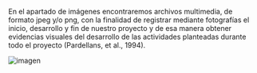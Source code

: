 En el apartado de imágenes encontraremos archivos multimedia, de formato jpeg y/o png, con la finalidad de registrar mediante fotografías el inicio, desarrollo y fin de nuestro proyecto y de esa manera obtener evidencias visuales del desarrollo de las actividades planteadas durante todo el proyecto (Pardellans, et al., 1994).

![imagen](<https://rockcontent.com/es/wp-content/uploads/sites/3/2019/02/Desenho-de-email-para-todos-os-dispositivos-1024x538.png.webp.jpg>)
